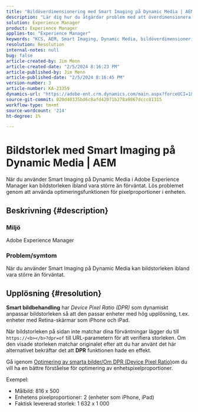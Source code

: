 ```yaml
---
title: "Bildöverdimensionering med Smart Imaging på Dynamic Media | AEM"
description: "Lär dig hur du åtgärdar problem med att överdimensionera bilder när funktionen Smart bildbehandling används i Dynamic Media. Använd optimeringsfunktionen Enhetspixelproportioner."
solution: Experience Manager
product: Experience Manager
applies-to: "Experience Manager"
keywords: "KCS, AEM, Smart Imaging, Dynamic Media, bildöverdimensionering"
resolution: Resolution
internal-notes: null
bug: false
article-created-by: Jim Menn
article-created-date: "2/5/2024 8:16:23 PM"
article-published-by: Jim Menn
article-published-date: "2/5/2024 8:16:45 PM"
version-number: 3
article-number: KA-23359
dynamics-url: "https://adobe-ent.crm.dynamics.com/main.aspx?forceUCI=1&pagetype=entityrecord&etn=knowledgearticle&id=c685a56c-63c4-ee11-9079-6045bd006268"
source-git-commit: 820d40335bd6c8afd42071b278a9867dccc81315
workflow-type: tm+mt
source-wordcount: '214'
ht-degree: 1%

---
```


# Bildstorlek med Smart Imaging på Dynamic Media | AEM


När du använder Smart Imaging på Dynamic Media i Adobe Experience Manager kan bildstorleken ibland vara större än förväntat. Lös problemet genom att använda optimeringsfunktionen för pixelproportioner i enheten.

## Beskrivning {#description}


### <b>Miljö</b>

Adobe Experience Manager

### <b>Problem/symtom</b>

När du använder Smart Imaging på Dynamic Media kan bildstorleken ibland vara större än förväntat.


## Upplösning {#resolution}


<b>Smart bildbehandling</b> har *Device Pixel Ratio (DPR)* som dynamiskt anpassar bildstorleken så att den passar enheter med hög upplösning, t.ex. enheter med Retina-skärmar som iPhone och iPad.

När bildstorleken på sidan inte matchar dina förväntningar lägger du till `https://<b></b>?dpr=of` till URL-parametern för att verifiera storleken. Om den visade storleken matchar originalet efter att du har använt det här alternativet bekräftar det att <b>DPR</b> funktionen hade en effekt.

Gå igenom [Optimering av smarta bilder/Om DPR (Device Pixel Ratio)](https://experienceleague.adobe.com/docs/experience-manager-65/assets/dynamic/imaging-faq.html#dpr)om du vill ha en bättre förståelse för optimering av enhetspixelproportioner.

Exempel:

- Målbild: 816 x 500
- Enhetens pixelproportioner: 2 (enheter som iPhone, iPad)
- Faktisk levererad storlek: 1 632 x 1 000

